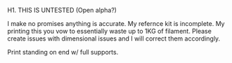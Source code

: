 H1. THIS IS UNTESTED (Open alpha?)

I make no promises anything is accurate. My refernce kit is incomplete. My printing this you vow to essentially waste up to 1KG of filament. 
Please create issues with dimensional issues and I will correct them accordingly. 

Print standing on end w/ full supports. 
